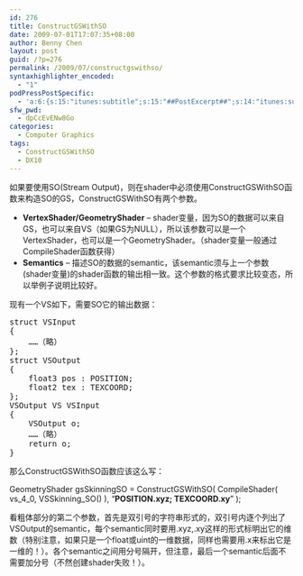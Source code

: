 ```yaml
---
id: 276
title: ConstructGSWithSO
date: 2009-07-01T17:07:35+08:00
author: Benny Chen
layout: post
guid: /?p=276
permalink: /2009/07/constructgswithso/
syntaxhighlighter_encoded:
  - "1"
podPressPostSpecific:
  - 'a:6:{s:15:"itunes:subtitle";s:15:"##PostExcerpt##";s:14:"itunes:summary";s:15:"##PostExcerpt##";s:15:"itunes:keywords";s:17:"##WordPressCats##";s:13:"itunes:author";s:10:"##Global##";s:15:"itunes:explicit";s:7:"Default";s:12:"itunes:block";s:7:"Default";}'
sfw_pwd:
  - dpCcEvENw8Go
categories:
  - Computer Graphics
tags:
  - ConstructGSWithSO
  - DX10
---
```

如果要使用SO(Stream Output)，则在shader中必须使用ConstructGSWithSO函数来构造SO的GS，ConstructGSWithSO有两个参数。

  * **VertexShader/GeometryShader** &#8211; shader变量，因为SO的数据可以来自GS，也可以来自VS（如果GS为NULL），所以该参数可以是一个VertexShader，也可以是一个GeometryShader。（shader变量一般通过CompileShader函数获得）
  * **Semantics** &#8211; 描述SO的数据的semantic，该semantic须与上一个参数(shader变量)的shader函数的输出相一致。这个参数的格式要求比较变态，所以举例子说明比较好。

现有一个VS如下，需要SO它的输出数据：

<pre class="brush: cpp; gutter: false; title: ; notranslate" title="">struct VSInput
{
    ……（略）
};
struct VSOutput
{
    float3 pos : POSITION;
    float2 tex : TEXCOORD;
};
VSOutput VS VSInput
{
    VSOutput o;
    ……（略）
    return o;
}
</pre>

那么ConstructGSWithSO函数应该这么写：

GeometryShader gsSkinningSO = ConstructGSWithSO( CompileShader( vs\_4\_0, VSSkinning_SO() ), &#8220;**POSITION.xyz; TEXCOORD.xy**&#8221; );

看粗体部分的第二个参数，首先是双引号的字符串形式的，双引号内逐个列出了VSOutput的semantic，每个semantic同时要用.xyz,.xy这样的形式标明出它的维数（特别注意，如果只是一个float或uint的一维数据，同样也需要用.x来标出它是一维的！）。各个semantic之间用分号隔开，但注意，最后一个semantic后面不需要加分号（不然创建shader失败！）。